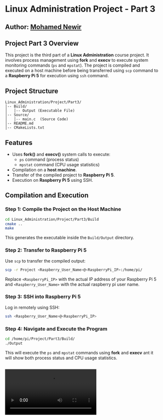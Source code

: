 # Linux Administration Project - Part 3
## Author: [Mohamed Newir](https://www.linkedin.com/in/mohamed-newir-a8a572182)

## Project Part 3 Overview
This project is the third part of a **Linux Administration** course project. It involves process management using **fork** and **execv** to execute system monitoring commands (`ps` and `mpstat`). The project is compiled and executed on a host machine before being transferred using `scp` command to a **Raspberry Pi 5** for execution using `ssh` command.

## Project Structure
```
Linux_Administration/Project/Part3/
│-- Build/
│   │-- Output (Executable File)
│-- Source/
│   │-- main.c  (Source Code)
│-- README.md
│-- CMakeLists.txt
```

## Features
- Uses **fork()** and **execv()** system calls to execute:
  - `ps` command (process status)
  - `mpstat` command (CPU usage statistics)
- Compilation on a **host machine**.
- Transfer of the compiled project to **Raspberry Pi 5**.
- Execution on **Raspberry Pi 5** using SSH.


## Compilation and Execution
### Step 1: Compile the Project on the Host Machine
```sh
cd Linux_Administration/Project/Part3/Build
cmake ..
make
```
This generates the executable inside the `Build/Output` directory.

### Step 2: Transfer to Raspberry Pi 5
Use `scp` to transfer the compiled output:
```sh
scp -r Project <Raspberry_User_Name>@<RaspberryPi_IP>:/home/pi/
```
Replace `<RaspberryPi_IP>` with the actual IP address of your Raspberry Pi 5 and `<Raspberry_User_Name>` with the actual raspberry pi user name.

### Step 3: SSH into Raspberry Pi 5
Log in remotely using SSH:
```sh
ssh <Raspberry_User_Name>@<RaspberryPi_IP>
```

### Step 4: Navigate and Execute the Program
```sh
cd /home/pi/Project/Part3/Build/
./Output
```
This will execute the `ps` and `mpstat` commands using **fork** and **execv** ant it will show both process status and CPU usage statistics.

![ Testing Part 3 in Linux Administration Project ](Video/Part3.mp4)
---


